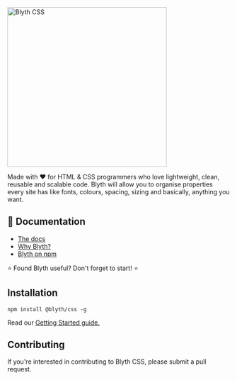 <img src="https://blythcss.dev/img/logo.svg" width="360" alt="Blyth CSS">

Made with ❤️ for HTML & CSS programmers who love lightweight, clean, reusable and scalable code. Blyth will allow you to organise properties every site has like fonts, colours, spacing, sizing and basically, anything you want.

## 📃 Documentation

- [The docs](https://blythcss.dev/docs/)
- [Why Blyth?](https://blythcss.dev/why/)
- [Blyth on npm](https://www.npmjs.com/package/@bly-th/css)

⭐️ Found Blyth useful? Don't forget to start! ⭐️

## Installation

`npm install @blyth/css -g`

Read our [Getting Started guide.](https://blythcss.dev/docs/getting-started/)

## Contributing

If you're interested in contributing to Blyth CSS, please submit a pull request.
